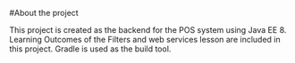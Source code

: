 #About the project

This project is created as the backend for the POS system using Java EE 8. Learning Outcomes of the Filters and web services lesson are included in this project. Gradle is used as the build tool.